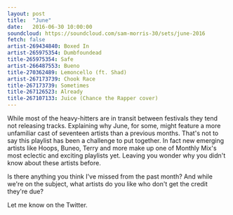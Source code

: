 ```yaml
---
layout: post
title:  "June"
date:   2016-06-30 10:00:00
soundcloud: https://soundcloud.com/sam-morris-30/sets/june-2016
fetch: false
artist-269434840: Boxed In
artist-265975354: Dumbfoundead
title-265975354: Safe
artist-266487553: Bueno
title-270362489: Lemoncello (ft. Shad)
artist-267173739: Chook Race
title-267173739: Sometimes
title-267126523: Already
title-267107133: Juice (Chance the Rapper cover)
---
```


While most of the heavy-hitters are in transit between festivals they tend not releasing tracks. Explaining why June, for some, might feature a more unfamiliar cast of seventeen artists than a previous months. That's not to say this playlist has been a challenge to put together. In fact new emerging artists like Hoops, Buneo, Terry and more make up one of Monthly Mix's most eclectic and exciting playlists yet. Leaving you wonder why you didn't know about these artists before.

Is there anything you think I've missed from the past month? And while we're on the subject, what artists do you like who don't get the credit they're due?

Let me know on the Twitter.
